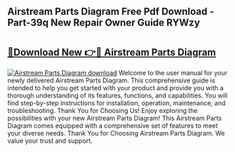## Airstream Parts Diagram Free Pdf Download - Part-39q New Repair Owner Guide RYWzy

# <h2><a href="http://dfo2bbm.blite.top/?on=Airstream+Parts+Diagram">🔗Download New 👉🔴 Airstream Parts Diagram</a></h2>

[![Airstream Parts Diagram download](https://i.imgur.com/lujVjoI.png)](http://dfo2bbm.blite.top/?on=Airstream+Parts+Diagram)
Welcome to the user manual for your newly delivered Airstream Parts Diagram. This comprehensive guide is intended to help you get started with your product and provide you with a thorough understanding of its features, functions, and capabilities. You will find step-by-step instructions for installation, operation, maintenance, and troubleshooting. Thank You for Choosing Us! Enjoy exploring the possibilities with your new Airstream Parts Diagram! This Airstream Parts Diagram comes equipped with a comprehensive set of features to meet your diverse needs. Thank You for Choosing Airstream Parts Diagram. We value your trust and support.
